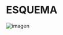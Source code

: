 # ESQUEMA

![imagen](https://user-images.githubusercontent.com/61557739/170448225-8f15293a-9e4b-4569-ac45-56100e14da40.png)
